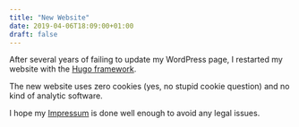```yaml
---
title: "New Website"
date: 2019-04-06T18:09:00+01:00
draft: false
---
```


After several years of failing to update my WordPress page, I restarted my website with the [Hugo framework](https://gohugo.io/).

The new website uses zero cookies (yes, no stupid cookie question) and no kind of analytic software.

I hope my [Impressum](/impressum/) is done well enough to avoid any legal issues.

